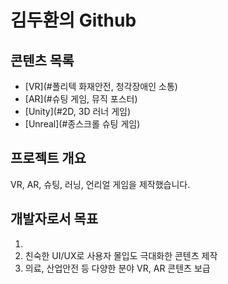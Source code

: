 # 김두환의 Github

## 콘텐츠 목록
- [VR](#폴리텍 화재안전, 청각장애인 소통)
- [AR](#슈팅 게임, 뮤직 포스터)
- [Unity](#2D, 3D 러너 게임)
- [Unreal](#종스크롤 슈팅 게임)

## 프로젝트 개요
VR, AR, 슈팅, 러닝, 언리얼 게임을 제작했습니다.

## 개발자로서 목표
1. 
2. 친숙한 UI/UX로 사용자 몰입도 극대화한 콘텐츠 제작
3. 의료, 산업안전 등 다양한 분야 VR, AR 콘텐츠 보급
